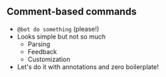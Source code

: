 ## Comment-based commands

* `@bot do something` (please!)
* Looks simple but not so much
  * Parsing
  * Feedback
  * Customization
* Let's do it with annotations and zero boilerplate!